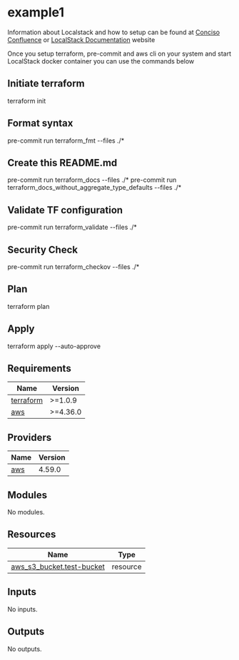 # example1

Information about Localstack and how to setup can be found at [Conciso Confluence](https://conciso.atlassian.net/wiki/spaces/~855124552/pages/3071672390/LocalStack) or [LocalStack Documentation](https://docs.localstack.cloud/) website

Once you setup terraform, pre-commit and aws cli on your system and start LocalStack docker container you can use the commands below

## Initiate terraform 
terraform init
## Format syntax
pre-commit run terraform_fmt --files ./*
## Create this README.md 
pre-commit run terraform_docs --files ./*
pre-commit run terraform_docs_without_aggregate_type_defaults --files ./*
## Validate TF configuration
pre-commit run terraform_validate --files ./*
## Security Check
pre-commit run terraform_checkov --files ./*
## Plan
terraform  plan
## Apply 
terraform apply --auto-approve

<!-- BEGINNING OF PRE-COMMIT-TERRAFORM DOCS HOOK -->
## Requirements

| Name | Version |
|------|---------|
| <a name="requirement_terraform"></a> [terraform](#requirement\_terraform) |  >=1.0.9 |
| <a name="requirement_aws"></a> [aws](#requirement\_aws) | >=4.36.0 |

## Providers

| Name | Version |
|------|---------|
| <a name="provider_aws"></a> [aws](#provider\_aws) | 4.59.0 |

## Modules

No modules.

## Resources

| Name | Type |
|------|------|
| [aws_s3_bucket.test-bucket](https://registry.terraform.io/providers/hashicorp/aws/latest/docs/resources/s3_bucket) | resource |

## Inputs

No inputs.

## Outputs

No outputs.
<!-- END OF PRE-COMMIT-TERRAFORM DOCS HOOK -->
